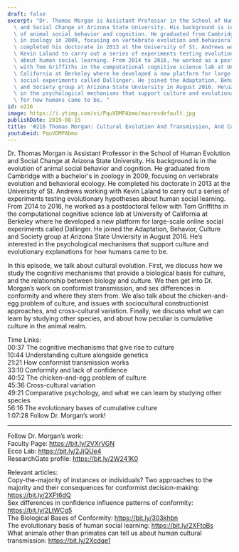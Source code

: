 ```yaml
---
draft: false
excerpt: "Dr. Thomas Morgan is Assistant Professor in the School of Human Evolution\
  \ and Social Change at Arizona State University. His background is in the evolution\
  \ of animal social behavior and cognition. He graduated from Cambridge with a bachelor's\
  \ in zoology in 2009, focusing on vertebrate evolution and behavioral ecology. He\
  \ completed his doctorate in 2013 at the University of St. Andrews working with\
  \ Kevin Laland to carry out a series of experiments testing evolutionary hypotheses\
  \ about human social learning. From 2014 to 2016, he worked as a postdoctoral fellow\
  \ with Tom Griffiths in the computational cognitive science lab at University of\
  \ California at Berkeley where he developed a new platform for large-scale online\
  \ social experiments called Dallinger. He joined the Adaptation, Behavior, Culture\
  \ and Society group at Arizona State Unviersity in August 2016. He\u2019s interested\
  \ in the psychological mechanisms that support culture and evolutionary explanations\
  \ for how humans came to be. "
id: e216
image: https://i.ytimg.com/vi/PquVDMPAbmo/maxresdefault.jpg
publishDate: 2019-08-15
title: '#216 Thomas Morgan: Cultural Evolution And Transmission, And Cumulative Culture'
youtubeid: PquVDMPAbmo
---
```

Dr. Thomas Morgan is Assistant Professor in the School of Human Evolution and Social Change at Arizona State University. His background is in the evolution of animal social behavior and cognition. He graduated from Cambridge with a bachelor's in zoology in 2009, focusing on vertebrate evolution and behavioral ecology. He completed his doctorate in 2013 at the University of St. Andrews working with Kevin Laland to carry out a series of experiments testing evolutionary hypotheses about human social learning. From 2014 to 2016, he worked as a postdoctoral fellow with Tom Griffiths in the computational cognitive science lab at University of California at Berkeley where he developed a new platform for large-scale online social experiments called Dallinger. He joined the Adaptation, Behavior, Culture and Society group at Arizona State Unviersity in August 2016. He’s interested in the psychological mechanisms that support culture and evolutionary explanations for how humans came to be. 

In this episode, we talk about cultural evolution. First, we discuss how we study the cognitive mechanisms that provide a biological basis for culture, and the relationship between biology and culture. We then get into Dr. Morgan’s work on conformist transmission, and sex differences in conformity and where they stem from. We also talk about the chicken-and-egg problem of culture, and issues with sociocultural constructionist approaches, and cross-cultural variation. Finally, we discuss what we can learn by studying other species, and about how peculiar is cumulative culture in the animal realm. 

Time Links:  
00:37  The cognitive mechanisms that give rise to culture  
10:44  Understanding culture alongside genetics  
21:21  How conformist transmission works                                
33:10  Conformity and lack of confidence  
40:52  The chicken-and-egg problem of culture  
45:36  Cross-cultural variation  
49:21  Comparative psychology, and what we can learn by studying other species  
56:16  The evolutionary bases of cumulative culture  
1:07:28  Follow Dr. Morgan’s work!

---

Follow Dr. Morgan’s work:  
Faculty Page: https://bit.ly/2VXrVGN  
Ecco Lab: https://bit.ly/2JjQUe4  
ResearchGate profile: https://bit.ly/2W241K0

Relevant articles:  
Copy-the-majority of instances or individuals? Two approaches to the majority and their consequences for conformist decision-making: https://bit.ly/2XFt6dQ  
Sex differences in confidence influence patterns of conformity: https://bit.ly/2LtWCg5  
The Biological Bases of Conformity: https://bit.ly/303khbn  
The evolutionary basis of human social learning: https://bit.ly/2XFtoBs  
What animals other than primates can tell us about human cultural transmission: https://bit.ly/2Xcdqe1
